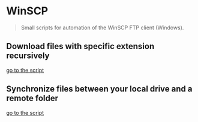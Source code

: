 # WinSCP

> Small scripts for automation of the WinSCP FTP client (Windows).

## Download files with specific extension recursively

[go to the script](https://github.com/cavo789/winscp/tree/master/download_recursive)

## Synchronize files between your local drive and a remote folder

[go to the script](https://github.com/cavo789/winscp/tree/master/synchronize)
